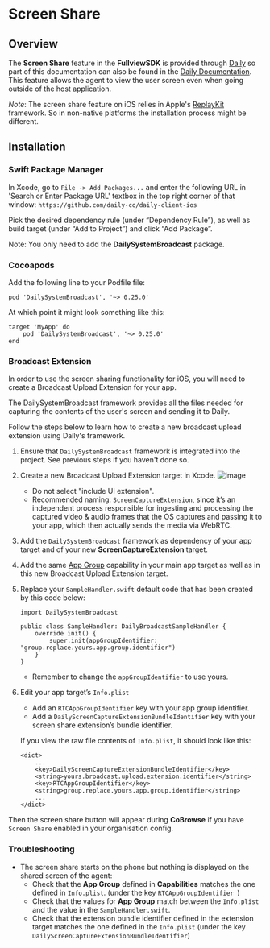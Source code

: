 # Screen Share

## Overview
The **Screen Share** feature in the **FullviewSDK** is provided through [Daily](https://www.daily.co/) so part of this documentation can also be found in the [Daily Documentation](https://docs.daily.co/). This feature allows the agent to view the user screen even when going outside of the host application. 

*Note*: The screen share feature on iOS relies in Apple's [ReplayKit](https://developer.apple.com/documentation/replaykit/) framework. So in non-native platforms the installation process might be different.


## Installation

### Swift Package Manager
In Xcode, go to `File -> Add Packages...` and enter the following URL in 'Search or Enter Package URL' textbox in the top right corner of that window: `https://github.com/daily-co/daily-client-ios`

Pick the desired dependency rule (under “Dependency Rule”), as well as build target (under “Add to Project”) and click “Add Package”.

Note: You only need to add the **DailySystemBroadcast** package.

### Cocoapods

Add the following line to your Podfile file:

	pod 'DailySystemBroadcast', '~> 0.25.0'


At which point it might look something like this:

	target 'MyApp' do
		pod 'DailySystemBroadcast', '~> 0.25.0'
	end

### Broadcast Extension

In order to use the screen sharing functionality for iOS, you will need to create a Broadcast Upload Extension for your app.

The DailySystemBroadcast framework provides all the files needed for capturing the contents of the user's screen and sending it to Daily.

Follow the steps below to learn how to create a new broadcast upload extension using Daily's framework.

1. Ensure that `DailySystemBroadcast` framework is integrated into the project. See previous steps if you haven't done so.
2. Create a new Broadcast Upload Extension target in Xcode.
![image](https://docs.daily.co/assets/screenshare/new_upload_extension.png)
	- Do not select "include UI extension".
	- Recommended naming: `ScreenCaptureExtension`, since it’s an independent process responsible for ingesting and processing the captured video & audio frames that the OS captures and passing it to your app, which then actually sends the media via WebRTC.
3. Add the `DailySystemBroadcast` framework as dependency of your app target and of your new **ScreenCaptureExtension** target.
4. Add the same [App Group](https://developer.apple.com/documentation/xcode/configuring-app-groups) capability in your main app target as well as in this new Broadcast Upload Extension target.
5. Replace your `SampleHandler.swift` default code that has been created by this code below:

	```
	import DailySystemBroadcast

	public class SampleHandler: DailyBroadcastSampleHandler {
	    override init() {
			super.init(appGroupIdentifier: "group.replace.yours.app.group.identifier")
    	}
	}
	```
	- Remember to change the `appGroupIdentifier` to use yours.
6. Edit your app target’s `Info.plist`
	- Add an `RTCAppGroupIdentifier` key with your app group identifier.
	- Add a `DailyScreenCaptureExtensionBundleIdentifier` key with your screen share extension’s bundle identifier.

	If you view the raw file contents of `Info.plist`, it should look like this:

	```
    <dict>
        ...
        <key>DailyScreenCaptureExtensionBundleIdentifier</key>
        <string>yours.broadcast.upload.extension.identifier</string>
        <key>RTCAppGroupIdentifier</key>
        <string>group.replace.yours.app.group.identifier</string>
        ...
    </dict>
	```

Then the screen share button will appear during **CoBrowse** if you have `Screen Share` enabled in your organisation config.

### Troubleshooting

- The screen share starts on the phone but nothing is displayed on the shared screen of the agent:
	- Check that the **App Group** defined in **Capabilities** matches the one defined in `Info.plist`. (under the key `RTCAppGroupIdentifier `)
	- Check that the values for **App Group** match between the `Info.plist` and the value in the `SampleHandler.swift`.
	- Check that the extension bundle identifier defined in the extension target matches the one defined in the `Info.plist` (under the key `DailyScreenCaptureExtensionBundleIdentifier`)
